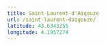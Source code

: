 ```yaml
---
title: Saint-Laurent-d'Aigouze
url: /saint-laurent-daigouze/
latitude: 43.6343255
longitude: 4.1957274
---
```

